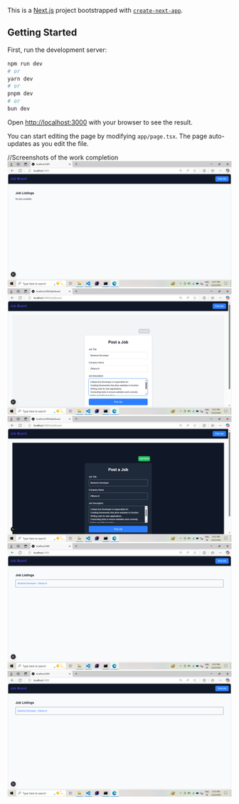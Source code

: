 This is a [Next.js](https://nextjs.org) project bootstrapped with [`create-next-app`](https://nextjs.org/docs/app/api-reference/cli/create-next-app).

## Getting Started

First, run the development server:

```bash
npm run dev
# or
yarn dev
# or
pnpm dev
# or
bun dev
```

Open [http://localhost:3000](http://localhost:3000) with your browser to see the result.

You can start editing the page by modifying `app/page.tsx`. The page auto-updates as you edit the file.

//Screenshots of the work completion
![Screenshot 40](https://raw.githubusercontent.com/shradha-2022/Zithara.AiAssignment/master/Screenshot%20(40).png)
![Screenshot 41](https://raw.githubusercontent.com/shradha-2022/Zithara.AiAssignment/master/Screenshot%20(41).png)
![Screenshot 42](https://raw.githubusercontent.com/shradha-2022/Zithara.AiAssignment/master/Screenshot%20(42).png)
![Screenshot 43](https://raw.githubusercontent.com/shradha-2022/Zithara.AiAssignment/master/Screenshot%20(43).png)
![Screenshot 44](https://raw.githubusercontent.com/shradha-2022/Zithara.AiAssignment/master/Screenshot%20(43).png)




